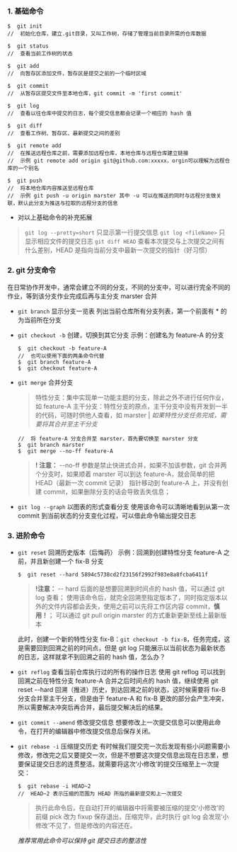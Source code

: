 ### 1. 基础命令
```
$  git init      
//  初始化仓库，建立.git目录，又叫工作树，存储了管理当前目录所需的仓库数据

$  git status
//  查看当前工作树的状态 

$  git add
//  向暂存区添加文件，暂存区是提交之前的一个临时区域

$  git commit
//  从暂存区提交文件至本地仓库，git commit -m 'first commit'

$  git log
//  查看以往仓库中提交的日志，每个提交信息都会记录一个相应的 hash 值

$  git diff
//  查看工作树、暂存区、最新提交之间的差别

$  git remote add 
//  在推送远程仓库之前，需要添加远程仓库，本地仓库与远程仓库建立链接
//  示例 git remote add origin git@github.com:xxxxx，orgin可以理解为远程仓库的一个别名

$  git push
//  将本地仓库内容推送至远程仓库
//  示例 git push -u origin marster 其中 -u 可以在推送的同时与远程分支做关联，默认此分支为推送与拉取的远程分支的信息
```

- 对以上基础命令的补充拓展 
>`git log --pretty=short` 只显示第一行提交信息
`git log <fileName>`   只显示相应文件的提交日志
`git diff HEAD` 查看本次提交与上次提交之间有什么差别，HEAD 是指向当前分支中最新一次提交的指针（好习惯）
### 2. git 分支命令
在日常协作开发中，通常会建立不同的分支，不同的分支中，可以进行完全不同的作业，等到该分支作业完成后再与主分支 marster 合并
- `git branch` 显示分支一览表
列出当前仓库所有分支列表，第一个前面有 * 的为当前所在分支

- `git checkout -b` 创建，切换到其它分支
示例：创建名为 feature-A 的分支
  ```
  $  git checkout -b feature-A
  //  也可以使用下面的两条命令代替
  $  git branch feature-A
  $  git checkout feature-A
   ```
- `git merge` 合并分支
  >特性分支：集中实现单一功能主题的分支，除此之外不进行任何作业，如 feature-A
主干分支：特性分支的原点，主干分支中没有开发到一半的代码，可随时供他人查看，如 marster
|
*如果特性分支任务完成，需要将其合并至主干分支*
  ```
  //  将 feature-A 分支合并至 marster，首先要切换至 marster 分支
  $  git branch marster
  $  git merge --no-ff feature-A
  ```
  >  **! 注意：**   --no-ff 参数是禁止快进式合并，如果不加该参数，git 合并两个分支时，如果顺着 marster 可以到达 feature-A，就会简单的把 HEAD（最新一次 commit 记录） 指针移动到 feature-A 上，并没有创建 commit，如果删除分支的话会导致丢失信息；
- `git log --graph` 以图表的形式查看分支
使用该命令可以清晰地看到从第一次 commit 到当前状态的分支变化过程，可以借此命令输出提交日志
### 3. 进阶命令
- `git reset` 回溯历史版本（后悔药）
示例：回溯到创建特性分支 feature-A 之前，并且新创建一个 fix-B 分支

  ```
  $  git reset --hard 5894c5738cd2f23156f2992f983e8a8fcba6411f
  ```
  >**!注意：**
-- hard 后面的是想要回溯到时间点的 hash 值，可以通过 git log 查看；
使用该命令后，就完全回溯至指定版本了，同时指定版本以外的文件内容都会丢失，使用之前可以先将工作区内容 commit，**慎用！**；
可以通过 git pull origin marster 的方式重新更新至线上最新版本

  此时，创建一个新的特性分支 fix-B：`git checkout -b fix-B`，任务完成，这是需要回到回溯之前的时间点，但是 git log 只能展示以当前状态为最新状态的日志，这样就拿不到回溯之前的 hash 值，怎么办？
- `git reflog` 查看当前仓库执行过的所有的操作日志
使用 git reflog 可以找到回溯之前在特性分支 feature-A 合并之后时间点的 hash 值，继续使用 git reset --hard 回溯（推进）历史，到达回溯之前的状态，这时候需要将 fix-B 分支合并至主干分支，但是由于 feature-A 和 fix-B 更改的部分会产生冲突，所以需要解决冲突后再合并，最后提交解决后的结果。
- `git commit --amend` 修改提交信息
想要修改上一次提交信息可以使用此命令，在打开的编辑器中修改提交信息后保存关闭。
- `git rebase -i` 压缩提交历史
有时候我们提交完一次后发现有些小问题需要小修改，修改完之后又要提交一次，但是不想要这次提交信息出现在日志里，想要保证提交日志的连贯整洁。就需要将这次‘小修改’的提交压缩至上一次提交：
  ```
  $  git rebase -i HEAD~2
  //  HEAD~2 表示压缩的范围为 HEAD 所指的最新提交和上一次提交
  ```
   >执行此命令后，在自动打开的编辑器中将需要被压缩的提交‘小修改’的前缀 pick 改为 fixup 保存退出，压缩完毕，此时执行 git log 会发现‘小修改’不见了，但是修改的内容还在。

  *推荐常用此命令可以保持 git 提交日志的整洁性*
